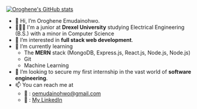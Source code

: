 [![Oroghene's GitHub stats](https://github-readme-stats.vercel.app/api?username=oroghene)](https://github.com/anuraghazra/github-readme-stats)
- 👋 Hi, I’m Oroghene Emudainohwo.
- 👨🏿‍🎓 I'm a junior at **Drexel University** studying Electrical Engineering (B.S.) with a minor in Computer Science
- 👀 I’m interested in **full stack web development**.
- 🌱 I’m currently learning
  - The **MERN** stack (MongoDB, Express.js, React.js, Node.js, Node.js)
  - Git
  - Machine Learning
- 💞️ I’m looking to secure my first internship in the vast world of **software engineering**.
- 📫 You can reach me at
  - 📧 : [oemudainohwo@gmail.com](mailto:oemudainohwo@gmail.com?subject=Reaching%20Out%20From%20Github)
  - 💼 : [My LinkedIn](https://www.linkedin.com/in/oroghene/)

<!---
oroghene-emudainohwo/oroghene-emudainohwo is a ✨ special ✨ repository because its `README.md` (this file) appears on your GitHub profile.
You can click the Preview link to take a look at your changes.
--->
